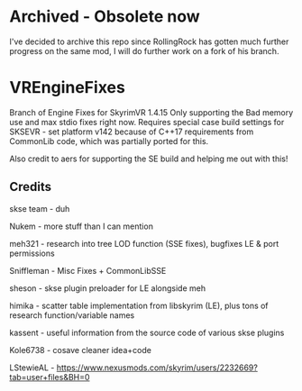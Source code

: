# Archived - Obsolete now

I've decided to archive this repo since RollingRock has gotten much further progress on the same mod, I will do further work on a fork of his branch.  

# VREngineFixes

Branch of Engine Fixes for SkyrimVR 1.4.15
Only supporting the Bad memory use and max stdio fixes right now. 
Requires special case build settings for SKSEVR - set platform v142 because of C++17 requirements from CommonLib code, which was partially ported for this.

Also credit to aers for supporting the SE build and helping me out with this!

## Credits

skse team - duh

Nukem -  more stuff than I can mention

meh321 - research into tree LOD function (SSE fixes), bugfixes LE & port permissions

Sniffleman - Misc Fixes + CommonLibSSE

sheson - skse plugin preloader for LE alongside meh

himika - scatter table implementation from libskyrim (LE), plus tons of research function/variable names

kassent - useful information from the source code of various skse plugins
 
Kole6738 - cosave cleaner idea+code

LStewieAL - https://www.nexusmods.com/skyrim/users/2232669?tab=user+files&BH=0
